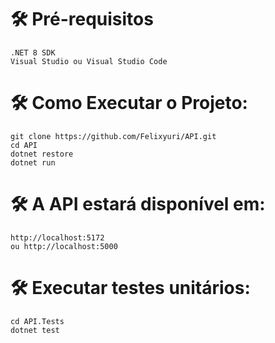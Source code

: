 # 🛠️ Pré-requisitos
    .NET 8 SDK
    Visual Studio ou Visual Studio Code

# 🛠️ Como Executar o Projeto:
    git clone https://github.com/Felixyuri/API.git
    cd API
    dotnet restore
    dotnet run

# 🛠️ A API estará disponível em:
    http://localhost:5172
    ou http://localhost:5000

# 🛠️ Executar testes unitários:
    cd API.Tests
    dotnet test
